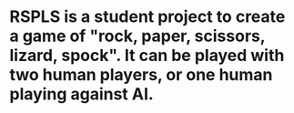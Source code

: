 # RSPLS is a student project to create a game of "rock, paper, scissors, lizard, spock". It can be played with two human players, or one human playing against AI.
